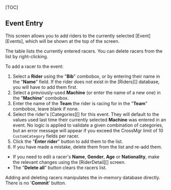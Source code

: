 [TOC]

## Event Entry

This screen allows you to add riders to the currently selected [Event][Events], which will be shown at the top of the screen.

The table lists the currently entered racers.  You can delete racers from the list by right-clicking.

To add a racer to the event:

1. Select a **Rider** using the "**Bib**" combobox, or by entering their name in the "**Name**" field.  If the rider does not exist in the [Riders][] database, you will have to add them first.
1. Select a previously-used **Machine** (or enter the name of a new one) in the "**Machine**" combobox.
1. Enter the name of the **Team** the rider is racing for in the "**Team**" combobox, leave blank if none.
1. Select the rider's [Categories][] for this event.  They will default to the values used last time their currently selected **Machine** was entered in an event.  No logic is applied to validate a given combination of categories, but an error message will appear if you exceed the CrossMgr limit of 10 `CustomCategory` fields per racer.
1. Click the "**Enter rider**" button to add them to the list.
1. If you have made a mistake, delete them from the list and re-add them.

* If you need to edit a racer's **Name**, **Gender**, **Age** or **Nationality**, make the relevant changes using the [RiderDetail][] screen.
* The "**Delete all**" button clears the racers list.

Adding and deleting racers manipulates the in-memory database directly.  There is no '**Commit**' button.

